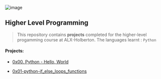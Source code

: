 ![image](https://user-images.githubusercontent.com/95341497/186491359-3441532c-78ff-4d8c-8aaa-95e69c0c0941.png)


## Higher Level Programming

> This repository contains **projects** completed for the higher-level progamming course at ALX-Holberton. The languages learnt : `Python`

#### Projects:

* [0x00. Python - Hello, World](https://github.com/jonyamagiri/alx-higher_level_programming/tree/master/0x00-python-hello_world)

* [0x01-python-if_else_loops_functions](https://github.com/jonyamagiri/alx-higher_level_programming/tree/master/0x01-python-if_else_loops_functions)




